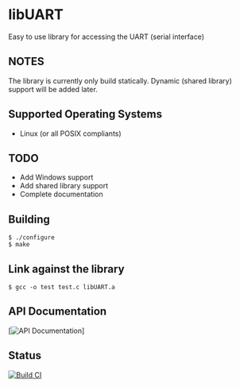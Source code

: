 # libUART

Easy to use library for accessing the UART (serial interface)

## NOTES

The library is currently only build statically. Dynamic (shared library) support will be added later.

## Supported Operating Systems
* Linux (or all POSIX compliants)

## TODO
* Add Windows support
* Add shared library support
* Complete documentation

## Building

```
$ ./configure
$ make
```

## Link against the library

```
$ gcc -o test test.c libUART.a
```

## API Documentation

[![API Documentation](https://github.com/Krotti83/libUART/blob/main/doc/libUART.rst)]

## Status
[![Build CI](https://github.com/Krotti83/libUART/actions/workflows/build.yml/badge.svg)](https://github.com/Krotti83/libUART/actions/workflows/build.yml)

